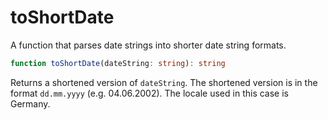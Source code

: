 # toShortDate
A function that parses date strings into shorter date string formats.

```typescript
function toShortDate(dateString: string): string
```

Returns a shortened version of ``dateString``. The shortened version is in the format ``dd.mm.yyyy`` (e.g. 04.06.2002). The locale used in this case is Germany.